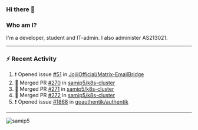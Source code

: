 ### Hi there 👋

### Who am I?
I'm a developer, student and IT-admin. I also administer AS213021.

---
### :zap: Recent Activity
<!--START_SECTION:activity-->
1. ❗️ Opened issue [#51](https://github.com/JojiiOfficial/Matrix-EmailBridge/issues/51) in [JojiiOfficial/Matrix-EmailBridge](https://github.com/JojiiOfficial/Matrix-EmailBridge)
2. 🎉 Merged PR [#270](https://github.com/samip5/k8s-cluster/pull/270) in [samip5/k8s-cluster](https://github.com/samip5/k8s-cluster)
3. 🎉 Merged PR [#271](https://github.com/samip5/k8s-cluster/pull/271) in [samip5/k8s-cluster](https://github.com/samip5/k8s-cluster)
4. 🎉 Merged PR [#272](https://github.com/samip5/k8s-cluster/pull/272) in [samip5/k8s-cluster](https://github.com/samip5/k8s-cluster)
5. ❗️ Opened issue [#1868](https://github.com/goauthentik/authentik/issues/1868) in [goauthentik/authentik](https://github.com/goauthentik/authentik)
<!--END_SECTION:activity-->
---

<img align="center" src="https://github-readme-stats.vercel.app/api?username=samip5&show_icons=true" alt="samip5" />
